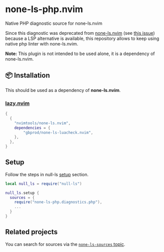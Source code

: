 # none-ls-php.nvim

Native PHP diagnostic source for none-ls.nvim

Since this diagnostic was deprecated from [none-ls.nvim](https://github.com/nvimtools/none-ls.nvim)
(see [this issue](https://github.com/nvimtools/none-ls.nvim/issues/58)) because a LSP alternative is available,
this repository allows to keep using native php linter with none-ls.nvim.

**Note:** This plugin is not intended to be used alone, it is a dependency of none-ls.nvim.

## 📦 Installation

This should be used as a dependency of **none-ls.nvim**.

### [lazy.nvim](https://github.com/folke/lazy.nvim)

```lua
{
  {
    "nvimtools/none-ls.nvim",
    dependencies = {
        "gbprod/none-ls-luacheck.nvim",
    },
  },
}
```

## Setup

Follow the steps in null-ls [setup](https://github.com/nvimtools/none-ls.nvim?tab=readme-ov-file#setup) section.

```lua
local null_ls = require("null-ls")

null_ls.setup {
  sources = {
    require("none-ls-php.diagnostics.php"),
    ...
  }
}
```

## Related projects

You can search for sources via the [`none-ls-sources` topic](https://github.com/topics/none-ls-sources).
